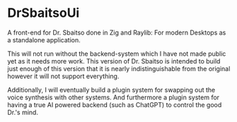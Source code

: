 # DrSbaitsoUi
A front-end for Dr. Sbaitso done in Zig and Raylib: For modern Desktops as a standalone application.

This will not run without the backend-system which I have not made public yet as it needs more work.
This version of Dr. Sbaitso is intended to build just enough of this version that it is nearly
indistinguishable from the original however it will not support everything.

Additionally, I will eventually build a plugin system for swapping out the voice synthesis with other
systems. And furthermore a plugin system for having a true AI powered backend (such as ChatGPT) to control 
the good Dr.'s mind.

